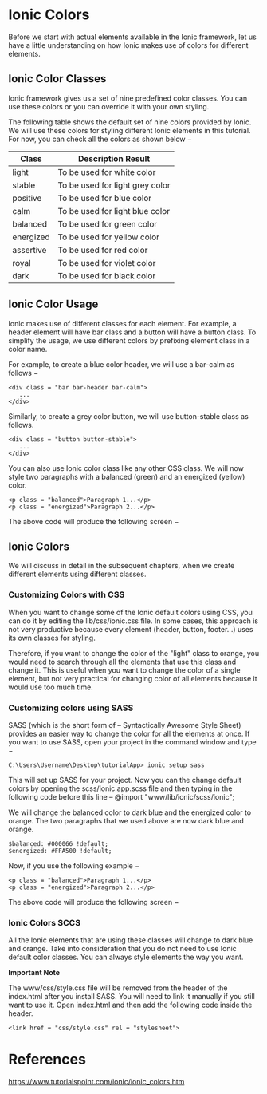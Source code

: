 # Ionic Colors

Before we start with actual elements available in the Ionic framework, let us have a little understanding on how Ionic makes use of colors for different elements.

## Ionic Color Classes
Ionic framework gives us a set of nine predefined color classes. You can use these colors or you can override it with your own styling.

The following table shows the default set of nine colors provided by Ionic. We will use these colors for styling different Ionic elements in this tutorial. For now, you can check all the colors as shown below −

|Class	|Description	Result
|---|---
light	|To be used for white color	 
stable	|To be used for light grey color	 
positive	|To be used for blue color	 
calm	|To be used for light blue color	 
balanced	|To be used for green color	 
energized	|To be used for yellow color	 
assertive	|To be used for red color	 
royal	|To be used for violet color	 
dark	|To be used for black color

## Ionic Color Usage
Ionic makes use of different classes for each element. For example, a header element will have bar class and a button will have a button class. To simplify the usage, we use different colors by prefixing element class in a color name.

For example, to create a blue color header, we will use a bar-calm as follows −
```
<div class = "bar bar-header bar-calm">
   ...
</div>
```
Similarly, to create a grey color button, we will use button-stable class as follows.
```
<div class = "button button-stable">
   ...
</div>
```
You can also use Ionic color class like any other CSS class. We will now style two paragraphs with a balanced (green) and an energized (yellow) color.
```
<p class = "balanced">Paragraph 1...</p>
<p class = "energized">Paragraph 2...</p>
```
The above code will produce the following screen −

## Ionic Colors
We will discuss in detail in the subsequent chapters, when we create different elements using different classes.

### Customizing Colors with CSS
When you want to change some of the Ionic default colors using CSS, you can do it by editing the lib/css/ionic.css file. In some cases, this approach is not very productive because every element (header, button, footer...) uses its own classes for styling.

Therefore, if you want to change the color of the "light" class to orange, you would need to search through all the elements that use this class and change it. This is useful when you want to change the color of a single element, but not very practical for changing color of all elements because it would use too much time.

### Customizing colors using SASS
SASS (which is the short form of – Syntactically Awesome Style Sheet) provides an easier way to change the color for all the elements at once. If you want to use SASS, open your project in the command window and type −
```
C:\Users\Username\Desktop\tutorialApp> ionic setup sass
```
This will set up SASS for your project. Now you can the change default colors by opening the scss/ionic.app.scss file and then typing in the following code before this line – @import "www/lib/ionic/scss/ionic";

We will change the balanced color to dark blue and the energized color to orange. The two paragraphs that we used above are now dark blue and orange.
```
$balanced: #000066 !default;
$energized: #FFA500 !default;
```
Now, if you use the following example −
```
<p class = "balanced">Paragraph 1...</p>
<p class = "energized">Paragraph 2...</p>
```
The above code will produce the following screen −

### Ionic Colors SCCS
All the Ionic elements that are using these classes will change to dark blue and orange. Take into consideration that you do not need to use Ionic default color classes. You can always style elements the way you want.

**Important Note**

The www/css/style.css file will be removed from the header of the index.html after you install SASS. You will need to link it manually if you still want to use it. Open index.html and then add the following code inside the header.
```
<link href = "css/style.css" rel = "stylesheet">
```

# References
https://www.tutorialspoint.com/ionic/ionic_colors.htm
